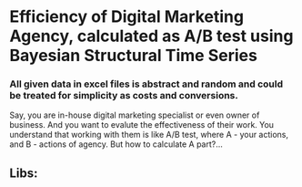 # Efficiency of Digital Marketing Agency, calculated as A/B test using Bayesian Structural Time Series
### All given data in excel files is abstract and random and could be treated for simplicity as costs and conversions. 
Say, you are in-house digital marketing specialist or even owner of business. And you want to evalute the effectiveness of their work. You understand that working with them is like A/B test, where A - your actions, and B - actions of agency. But how to calculate A part?...

Libs:
- 
